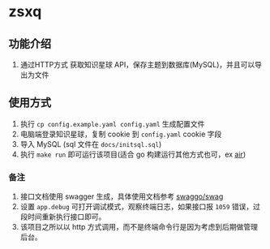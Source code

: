 # zsxq

## 功能介绍

1. 通过HTTP方式 获取知识星球 API，保存主题到数据库(MySQL)，并且可以导出为文件

## 使用方式

1. 执行 `cp config.example.yaml config.yaml` 生成配置文件
2. 电脑端登录知识星球，复制 cookie 到 `config.yaml` cookie 字段
3. 导入 MySQL (sql 文件在 `docs/initsql.sql`)
4. 执行 `make run` 即可运行该项目(适合 go 构建运行其他方式也可，ex [air](https://github.com/cosmtrek/air))

### 备注

1. 接口文档使用 swagger 生成，具体使用文档参考 [swaggo/swag](https://github.com/swaggo/swag)
2. 设置 `app.debug` 可打开调试模式，观察终端日志，如果接口报 `1059` 错误，过段时间重新执行接口即可。
3. 该项目之所以以 http 方式调用，而不是终端命令行是因为考虑到后期做管理后台。
